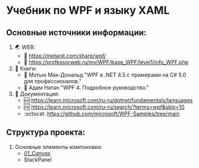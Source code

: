# Учебник по WPF и языку XAML
## Основные источники информации:
1. :earth_asia: WEB:
   + :speech_balloon: https://metanit.com/sharp/wpf/
   + :speech_balloon: https://professorweb.ru/my/WPF/base_WPF/level1/info_WPF.php
2. :notebook: Книги:
   + :blue_book: Мэтью Мак-Дональд "WPF в .NET 4.5 с примерами на C# 5.0 для профессионалов."
   + :blue_book: Адам Натан "WPF 4. Подробное руководство."
3. :page_with_curl: Документация:
   + :sos: https://learn.microsoft.com/ru-ru/dotnet/fundamentals/languages
   + :sos: https://learn.microsoft.com/ru-ru/search/?terms=wpf&skip=10
   + :octocat: https://github.com/microsoft/WPF-Samples/tree/main

## Структура проекта:
1. Основные элементы компоновки:
   * *[01_Canvas](https://github.com/Vik154/TUTORIAL_WPF/blob/main/01_Элементы_компоновки/01_Canvas/Description.md)*
   * StackPanel 

